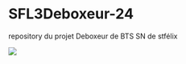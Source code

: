 # SFL3Deboxeur-24

repository du projet Deboxeur de BTS SN de stfélix

<img src="![image](https://github.com/Warst0ne/SFL3Deboxeur-24/assets/134402345/c2a801d4-fd19-4956-acac-7f27acfc96e4)
">
